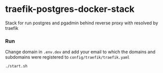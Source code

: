 # traefik-postgres-docker-stack

Stack for run postgres and pgadmin behind reverse proxy with resolved by traefik

### Run
Change domain in `.env.dev` and add your email to which the domains and subdomains were registered to `config/traefik/traefik.yaml`

```bash
./start.sh
```